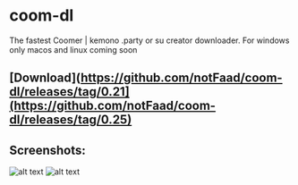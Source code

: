 # coom-dl
The fastest Coomer | kemono  .party or su creator downloader. 
For windows only macos and linux coming soon

## [Download](https://github.com/notFaad/coom-dl/releases/tag/0.21](https://github.com/notFaad/coom-dl/releases/tag/0.25)
## Screenshots:
![alt text](https://github.com/notFaad/coom-dl/blob/main/Screenshot%202023-08-18%20105419.png)
![alt text](https://github.com/notFaad/coom-dl/blob/main/Screenshot%202023-08-18%20105545.png)
